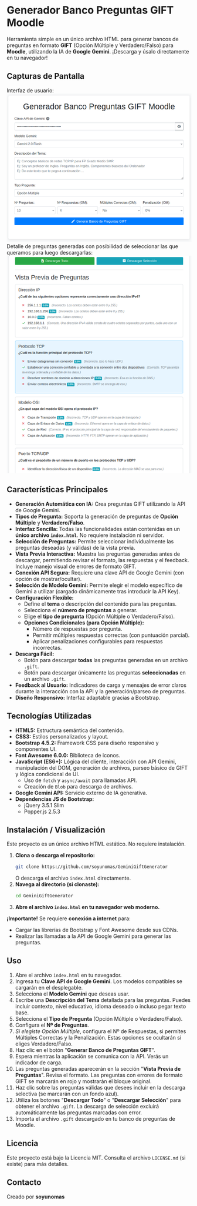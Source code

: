 # Generador Banco Preguntas GIFT Moodle

Herramienta simple en un único archivo HTML para generar bancos de preguntas en formato **GIFT** (Opción Múltiple y Verdadero/Falso) para **Moodle**, utilizando la IA de **Google Gemini**. ¡Descarga y úsalo directamente en tu navegador!

## Capturas de Pantalla
Interfaz de usuario:
![Captura de Pantalla del Proyecto](image-1.png)
Detalle de preguntas generadas con posibilidad de seleccionar las que queramos para luego descargarlas:
![Captura de Pantalla del Proyecto](image-2.png)

## Características Principales

*   **Generación Automática con IA:** Crea preguntas GIFT utilizando la API de Google Gemini.
*   **Tipos de Pregunta:** Soporta la generación de preguntas de **Opción Múltiple** y **Verdadero/Falso**.
*   **Interfaz Sencilla:** Todas las funcionalidades están contenidas en un **único archivo `index.html`**. No requiere instalación ni servidor.
*   **Selección de Preguntas:** Permite seleccionar individualmente las preguntas deseadas (y válidas) de la vista previa.
*   **Vista Previa Interactiva:** Muestra las preguntas generadas antes de descargar, permitiendo revisar el formato, las respuestas y el feedback. Incluye manejo visual de errores de formato GIFT.
*   **Conexión API Segura:** Requiere una clave API de Google Gemini (con opción de mostrar/ocultar).
*   **Selección de Modelo Gemini:** Permite elegir el modelo específico de Gemini a utilizar (cargado dinámicamente tras introducir la API Key).
*   **Configuración Flexible:**
    *   Define el **tema** o descripción del contenido para las preguntas.
    *   Selecciona el **número de preguntas** a generar.
    *   Elige el **tipo de pregunta** (Opción Múltiple o Verdadero/Falso).
    *   **Opciones Condicionales (para Opción Múltiple):**
        *   Número de respuestas por pregunta.
        *   Permitir múltiples respuestas correctas (con puntuación parcial).
        *   Aplicar penalizaciones configurables para respuestas incorrectas.
*   **Descarga Fácil:**
    *   Botón para descargar **todas** las preguntas generadas en un archivo `.gift`.
    *   Botón para descargar únicamente las preguntas **seleccionadas** en un archivo `.gift`.
*   **Feedback al Usuario:** Indicadores de carga y mensajes de error claros durante la interacción con la API y la generación/parseo de preguntas.
*   **Diseño Responsivo:** Interfaz adaptable gracias a Bootstrap.

## Tecnologías Utilizadas

*   **HTML5:** Estructura semántica del contenido.
*   **CSS3:** Estilos personalizados y layout.
*   **Bootstrap 4.5.2:** Framework CSS para diseño responsivo y componentes UI.
*   **Font Awesome 6.0.0:** Biblioteca de iconos.
*   **JavaScript (ES6+):** Lógica del cliente, interacción con API Gemini, manipulación del DOM, generación de archivos, parseo básico de GIFT y lógica condicional de UI.
    *   Uso de `fetch` y `async/await` para llamadas API.
    *   Creación de `Blob` para descarga de archivos.
*   **Google Gemini API:** Servicio externo de IA generativa.
*   **Dependencias JS de Bootstrap:**
    *   jQuery 3.5.1 Slim
    *   Popper.js 2.5.3

## Instalación / Visualización

Este proyecto es un único archivo HTML estático. No requiere instalación.

1.  **Clona o descarga el repositorio:**
    ```bash
    git clone https://github.com/soyunomas/GeminiGiftGenerator
    ```
    O descarga el archivo `index.html` directamente.
2.  **Navega al directorio (si clonaste):**
    ```bash
    cd GeminiGiftGenerator
    ```
3.  **Abre el archivo `index.html` en tu navegador web moderno.**

**¡Importante!** Se requiere **conexión a internet** para:
*   Cargar las librerías de Bootstrap y Font Awesome desde sus CDNs.
*   Realizar las llamadas a la API de Google Gemini para generar las preguntas.

## Uso

1.  Abre el archivo `index.html` en tu navegador.
2.  Ingresa tu **Clave API de Google Gemini**. Los modelos compatibles se cargarán en el desplegable.
3.  Selecciona el **Modelo Gemini** que deseas usar.
4.  Escribe una **Descripción del Tema** detallada para las preguntas. Puedes incluir contexto, nivel educativo, idioma deseado o incluso pegar texto base.
5.  Selecciona el **Tipo de Pregunta** (Opción Múltiple o Verdadero/Falso).
6.  Configura el **Nº de Preguntas**.
7.  *Si elegiste Opción Múltiple*, configura el Nº de Respuestas, si permites Múltiples Correctas y la Penalización. Estas opciones se ocultarán si eliges Verdadero/Falso.
8.  Haz clic en el botón "**Generar Banco de Preguntas GIFT**".
9.  Espera mientras la aplicación se comunica con la API. Verás un indicador de carga.
10. Las preguntas generadas aparecerán en la sección "**Vista Previa de Preguntas**". Revisa el formato. Las preguntas con errores de formato GIFT se marcarán en rojo y mostrarán el bloque original.
11. Haz clic sobre las preguntas válidas que desees incluir en la descarga selectiva (se marcarán con un fondo azul).
12. Utiliza los botones "**Descargar Todo**" o "**Descargar Selección**" para obtener el archivo `.gift`. La descarga de selección excluirá automáticamente las preguntas marcadas con error.
13. Importa el archivo `.gift` descargado en tu banco de preguntas de Moodle.

## Licencia

Este proyecto está bajo la Licencia MIT. Consulta el archivo `LICENSE.md` (si existe) para más detalles.

## Contacto

Creado por **soyunomas**
